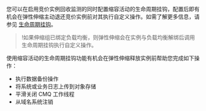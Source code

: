 
您可以在启用竞价实例回收监测的同时配置缩容活动的生命周期挂钩，配置后即有机会在弹性伸缩主动退还竞价实例前对其执行自定义操作。如需了解更多信息，请参见 [生命周期挂钩](https://cloud.tencent.com/document/product/377/34924)。
>!如果伸缩组已绑定负载均衡，则弹性伸缩会在实例与负载均衡解绑后调用生命周期挂钩执行自定义操作。
>
使用缩容活动的生命周期挂钩功能有机会在弹性伸缩释放实例前帮助您完成如下操作：
- 执行数据备份操作
- 将系统或业务日志上传到对象存储
- 平滑关闭 CMQ 工作线程
- 从域名系统注销
